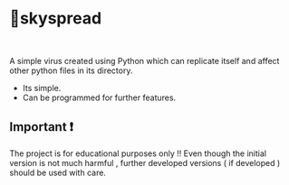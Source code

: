 # 🦄skyspread

<br>

A simple virus created using Python which can replicate itself and affect other python files in its directory.

- Its simple.
- Can be programmed for further features.


## Important ❗

The project is for educational purposes only !!
Even though the initial version is not much harmful , further developed versions ( if developed ) should be used with care.

